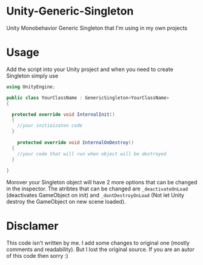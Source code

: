 # Unity-Generic-Singleton
Unity Monobehavior Generic Singleton that I'm using in my own projects

# Usage
Add the script into your Unity project and when you need to create Singleton simply use

``` c#
using UnityEngine;

public class YourClassName : GenericSingleton<YourClassName>
{

  protected override void InternalInit()
  {
    //your initiaizaton code
  }
  
    protected override void InternalOnDestroy()
  {
    //your code that will run when object will be destroyed
  }
  
}
```
Morover your Singleton object will have 2 more options that can be changed in the inspector. The atribtes that can be changed are `_deactivateOnLoad` (deactivates GameObject on init) and `_dontDestroyOnLoad` (Not let Unity destroy the GameObject on new scene loaded).

# Disclamer
This code isn't written by me. I add some changes to original one (mostly comments and readability). But I lost the original source. If you are an autor of this code then sorry :)
